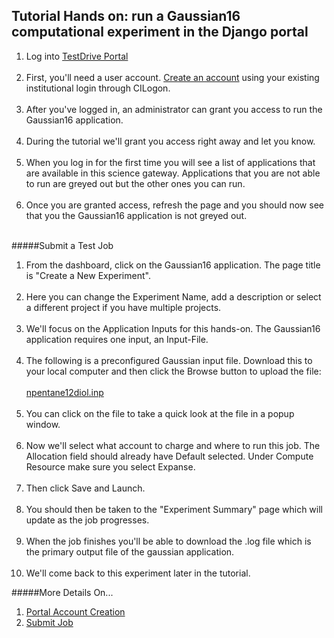 ## Tutorial Hands on: run a Gaussian16 computational experiment in the Django portal


1. Log into <a href="https://testdrive.airavata.org/" target="_blank">TestDrive Portal</a>
<br></br>
2. First, you'll need a user account. <a href="https://testdrive.airavata.org/auth/login" target="_blank">Create an account</a> using your existing institutional login through CILogon. 
<br></br>
3. After you've logged in, an administrator can grant you access to run the Gaussian16 application. 
<br></br>
4. During the tutorial we'll grant you access right away and let you know. 
<br></br>
5. When you log in for the first time you will see a list of applications that are available in this science gateway. Applications that you are not able to run are greyed out but the other ones you can run. 
<br></br>
6. Once you are granted access, refresh the page and you should now see that you the Gaussian16 application is not greyed out.
<br></br>

#####Submit a Test Job
1. From the dashboard, click on the Gaussian16 application. The page title is "Create a New Experiment".
<br></br>
2. Here you can change the Experiment Name, add a description or select a different project if you have multiple projects.
<br></br>
3. We'll focus on the Application Inputs for this hands-on. The Gaussian16 application requires one input, an Input-File. 
<br></br>
4. The following is a preconfigured Gaussian input file. Download this to your local computer and then click the Browse button to upload the file:
<br></br>
       [npentane12diol.inp](/img/npentane12diol.inp)
<br></br>
5. You can click on the file to take a quick look at the file in a popup window.
<br></br>
6. Now we'll select what account to charge and where to run this job. The Allocation field should already have Default selected. Under Compute Resource make sure you select Expanse.
<br></br>
7. Then click Save and Launch.
<br></br>
8. You should then be taken to the "Experiment Summary" page which will update as the job progresses. 
<br></br>
9. When the job finishes you'll be able to download the .log file which is the primary output file of the gaussian application.
<br></br>
10. We'll come back to this experiment later in the tutorial.

#####More Details On...
1. <a href="/user-documentation/account-creation" target="_blank">Portal Account Creation</a>
2.  <a href="/user-documentation/create-experiment-launch-job" target="_blank">Submit Job</a>